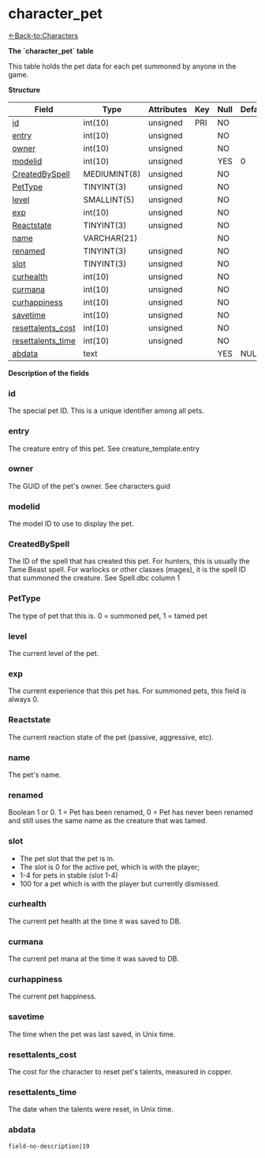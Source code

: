 # character\_pet

[<-Back-to:Characters](database-characters.md)

**The \`character\_pet\` table**

This table holds the pet data for each pet summoned by anyone in the game.

**Structure**

| Field                   | Type         | Attributes | Key | Null | Default | Extra | Comment |
|-------------------------|--------------|------------|-----|------|---------|-------|---------|
| [id][1]                 | int(10)      | unsigned   | PRI | NO   |         |       |         |
| [entry][2]              | int(10)      | unsigned   |     | NO   |         |       |         |
| [owner][3]              | int(10)      | unsigned   |     | NO   |         |       |         |
| [modelid][4]            | int(10)      | unsigned   |     | YES  | 0       |       |         |
| [CreatedBySpell][5]     | MEDIUMINT(8) | unsigned   |     | NO   |         |       |         |
| [PetType][6]            | TINYINT(3)   | unsigned   |     | NO   |         |       |         |
| [level][7]              | SMALLINT(5)  | unsigned   |     | NO   |         |       |         |
| [exp][8]                | int(10)      | unsigned   |     | NO   |         |       |         |
| [Reactstate][9]         | TINYINT(3)   | unsigned   |     | NO   |         |       |         |
| [name][10]              | VARCHAR(21)  |            |     | NO   |         |       |         |
| [renamed][11]           | TINYINT(3)   | unsigned   |     | NO   |         |       |         |
| [slot][12]              | TINYINT(3)   | unsigned   |     | NO   |         |       |         |
| [curhealth][13]         | int(10)      | unsigned   |     | NO   |         |       |         |
| [curmana][14]           | int(10)      | unsigned   |     | NO   |         |       |         |
| [curhappiness][15]      | int(10)      | unsigned   |     | NO   |         |       |         |
| [savetime][16]          | int(10)      | unsigned   |     | NO   |         |       |         |
| [resettalents_cost][17] | int(10)      | unsigned   |     | NO   |         |       |         |
| [resettalents_time][18] | int(10)      | unsigned   |     | NO   |         |       |         |
| [abdata][19]            | text         |            |     | YES  | NULL    |       |         |

[1]: #id
[2]: #entry
[3]: #owner
[4]: #modelid
[5]: #createdbyspell
[6]: #pettype
[7]: #level
[8]: #exp
[9]: #reactstate
[10]: #name
[11]: #renamed
[12]: #slot
[13]: #curhealth
[14]: #curmana
[15]: #curhappiness
[16]: #savetime
[17]: #resettalents_cost
[18]: #resettalents_time
[19]: #abdata

**Description of the fields**

### id

The special pet ID. This is a unique identifier among all pets.

### entry

The creature entry of this pet. See creature\_template.entry

### owner

The GUID of the pet's owner. See characters.guid

### modelid

The model ID to use to display the pet.

### CreatedBySpell

The ID of the spell that has created this pet. For hunters, this is usually the Tame Beast spell. For warlocks or other classes (mages), it is the spell ID that summoned the creature. See Spell.dbc column 1

### PetType

The type of pet that this is. 0 = summoned pet, 1 = tamed pet

### level

The current level of the pet.

### exp

The current experience that this pet has. For summoned pets, this field is always 0.

### Reactstate

The current reaction state of the pet (passive, aggressive, etc).

### name

The pet's name.

### renamed

Boolean 1 or 0. 1 = Pet has been renamed, 0 = Pet has never been renamed and still uses the same name as the creature that was tamed.

### slot

- The pet slot that the pet is in.
- The slot is 0 for the active pet, which is with the player;
- 1-4 for pets in stable (slot 1-4)
- 100 for a pet which is with the player but currently dismissed.

### curhealth

The current pet health at the time it was saved to DB.

### curmana

The current pet mana at the time it was saved to DB.

### curhappiness

The current pet happiness.

### savetime

The time when the pet was last saved, in Unix time.

### resettalents\_cost

The cost for the character to reset pet's talents, measured in copper.

### resettalents\_time

The date when the talents were reset, in Unix time.

### abdata

`field-no-description|19`

